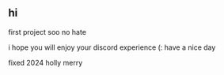 hi
------------------------------------------------------------------------------

first project soo no hate

i hope you will enjoy your discord experience (:
have a nice day


fixed 2024 holly merry
